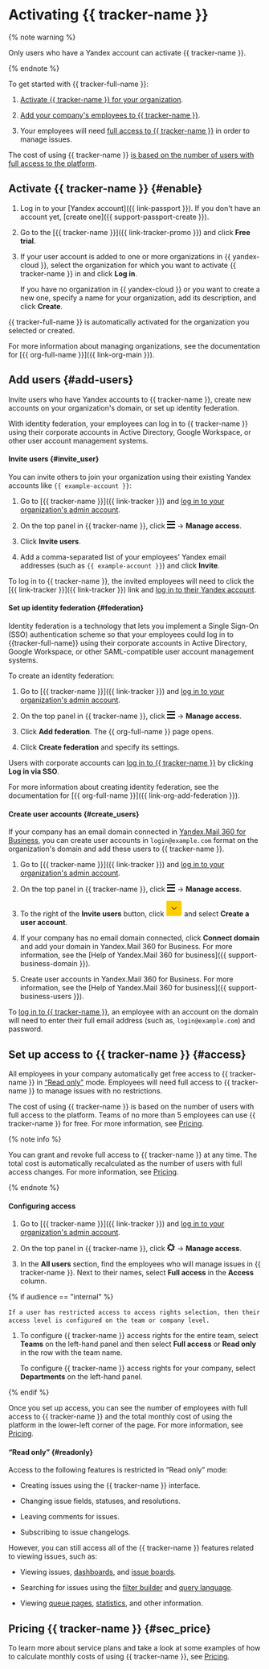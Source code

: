 # Activating {{ tracker-name }}

{% note warning %}

Only users who have a Yandex account can activate {{ tracker-name }}.

{% endnote %}

To get started with {{ tracker-full-name }}:

1. [Activate {{ tracker-name }} for your organization](enable-tracker.md#enable).

1. [Add your company's employees to {{ tracker-name }}](#add-users).

1. Your employees will need [full access to {{ tracker-name }}](#access) in order to manage issues.

The cost of using {{ tracker-name }} [is based on the number of users with full access to the platform](pricing.md#sec_price).

## Activate {{ tracker-name }} {#enable}

1. Log in to your [Yandex account]({{ link-passport }}). If you don't have an account yet, [create one]({{ support-passport-create }}).

1. Go to the [{{ tracker-name }}]({{ link-tracker-promo }}) and click **Free trial**. 

1. If your user account is added to one or more organizations in {{ yandex-cloud }}, select the organization for which you want to activate {{ tracker-name }} in and click **Log in**.

   If you have no organization in {{ yandex-cloud }} or you want to create a new one, specify a name for your organization, add its description, and click **Create**.

{{ tracker-full-name }} is automatically activated for the organization you selected or created.

For more information about managing organizations, see the documentation for [{{ org-full-name }}]({{ link-org-main }}).

## Add users {#add-users}

Invite users who have Yandex accounts to {{ tracker-name }}, create new accounts on your organization's domain, or set up identity federation.

With identity federation, your employees can log in to {{ tracker-name }} using their corporate accounts in Active Directory, Google Workspace, or other user account management systems.

<!--{% note warning %}
You can add up to 1000 accounts to one organization. If you need to add more, [please contact support]({{ link-console-support }}).
{% endnote %}-->

#### Invite users {#invite_user}

You can invite others to join your organization using their existing Yandex accounts like `{{ example-account }}`:

1. Go to [{{ tracker-name }}]({{ link-tracker }}) and [log in to your organization's admin account](user/login.md).

2. On the top panel in {{ tracker-name }}, click ![](../_assets/tracker/tracker-burger.png) → **Manage access**.

3. Click **Invite users**.

4. Add a comma-separated list of your employees' Yandex email addresses (such as `{{ example-account }}`) and click **Invite**.

<!--1. To create an invite link, turn on the **Enable link access** option. Such links can be easily sent via a messenger or posted on a website.-->

To log in to {{ tracker-name }}, the invited employees will need to click the [{{ link-tracker }}]({{ link-tracker }}) link and [log in to their Yandex account](user/login.md).

#### Set up identity federation {#federation}

Identity federation is a technology that lets you implement a Single Sign-On (SSO) authentication scheme so that your employees could log in to {{tracker-full-name}} using their corporate accounts in Active Directory, Google Workspace, or other SAML-compatible user account management systems.

To create an identity federation:

1. Go to [{{ tracker-name }}]({{ link-tracker }}) and [log in to your organization's admin account](user/login.md).

1. On the top panel in {{ tracker-name }}, click ![](../_assets/tracker/tracker-burger.png) → **Manage access**.

1. Click **Add federation**. The {{ org-full-name }} page opens.

1. Click **Create federation** and specify its settings.

Users with corporate accounts can [log in to {{ tracker-name }}](user/login.md) by clicking **Log in via SSO**.

For more information about creating identity federation, see the documentation for [{{ org-full-name }}]({{ link-org-add-federation }}).


#### Create user accounts {#create_users}
If your company has an email domain connected in [Yandex.Mail 360 for Business](https://admin.yandex.ru), you can create user accounts in `login@example.com` format on the organization's domain and add these users to {{ tracker-name }}.

1. Go to [{{ tracker-name }}]({{ link-tracker }}) and [log in to your organization's admin account](user/login.md).

1. On the top panel in {{ tracker-name }}, click  ![](../_assets/tracker/tracker-burger.png) → **Manage access**.

1. To the right of the **Invite users** button, click  ![](../_assets/tracker/add_user.png) and select **Create a user account**.

1. If your company has no email domain connected, click **Connect domain** and add your domain in Yandex.Mail 360 for Business. For more information, see the [Help of Yandex.Mail 360 for business]({{ support-business-domain }}).

1. Create user accounts in Yandex.Mail 360 for Business. For more information, see the [Help of Yandex.Mail 360 for business]({{ support-business-users }}).

To [log in to {{ tracker-name }}](user/login.md), an employee with an account on the domain will need to enter their full email address (such as, `login@example.com`) and password.

## Set up access to {{ tracker-name }} {#access}

All employees in your company automatically get free access to {{ tracker-name }} in [<q>Read only</q>](#readonly) mode. Employees will need full access to {{ tracker-name }} to manage issues with no restrictions.

The cost of using {{ tracker-name }} is based on the number of users with full access to the platform. Teams of no more than 5 employees can use {{ tracker-name }} for free. For more information, see [Pricing](pricing.md#sec_price).

{% note info %}

You can grant and revoke full access to {{ tracker-name }} at any time. The total cost is automatically recalculated as the number of users with full access changes. For more information, see [Pricing](pricing.md#sec_calculate).

{% endnote %}

#### Configuring access

<!--1. If you are setting up access to {{ tracker-name }} for the first time, [enter your information to create a billing account](pricing.md#payment_data).

    {% note info %}

    Payment information is required to pay for services under [paid {{ tracker-name }} service plans](pricing.md#sec_price).
    {% endnote %}-->

1. Go to [{{ tracker-name }}]({{ link-tracker }}) and [log in to your organization's admin account](user/login.md).

1. On the top panel in {{ tracker-name }}, click  ![](../_assets/tracker/tracker-settings.png) → **Manage access**.

1. In the **All users** section, find the employees who will manage issues in {{ tracker-name }}. Next to their names, select **Full access** in the **Access** column.

{% if audience == "internal" %}

    If a user has restricted access to access rights selection, then their access level is configured on the team or company level.

1. To configure {{ tracker-name }} access rights for the entire team, select **Teams** on the left-hand panel and then select **Full access** or **Read only** in the row with the team name.

    To configure {{ tracker-name }} access rights for your company, select **Departments** on the left-hand panel.

{% endif %}

Once you set up access, you can see the number of employees with full access to {{ tracker-name }} and the total monthly cost of using the platform in the lower-left corner of the page. For more information, see [Pricing](pricing.md).

#### <q>Read only</q> {#readonly}

Access to the following features is restricted in <q>Read only</q> mode:

- Creating issues using the {{ tracker-name }} interface.

- Changing issue fields, statuses, and resolutions.

- Leaving comments for issues.

- Subscribing to issue changelogs.

However, you can still access all of the {{ tracker-name }} features related to viewing issues, such as:

- Viewing issues, [dashboards](user/dashboard.md), and [issue boards](manager/agile.md#sec_boards).

- Searching for issues using the [filter builder](user/create-filter.md) and [query language](user/query-filter.md).

- Viewing [queue pages](manager/quick-filters.md), [statistics](manager/statistics.md), and other information.

## Pricing {{ tracker-name }} {#sec_price}

<!--All employees can use {{ tracker-name }} for 30 days for free without any restrictions. As the trial period ends, employees can continue using {{ tracker-name }} for free in [<q>Read only</q>](#readonly) mode. Grant [full access](#access) to {{ tracker-name }} so that your employees can use all of its features.-->

To learn more about service plans and take a look at some examples of how to calculate monthly costs of using {{ tracker-name }}, see [Pricing](pricing.md).

